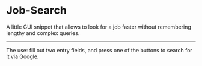 # Job-Search
A little GUI snippet that allows to look for a job faster without remembering lengthy and complex queries.

----
The use: fill out two entry fields, and press one of the buttons to search for it via Google.
